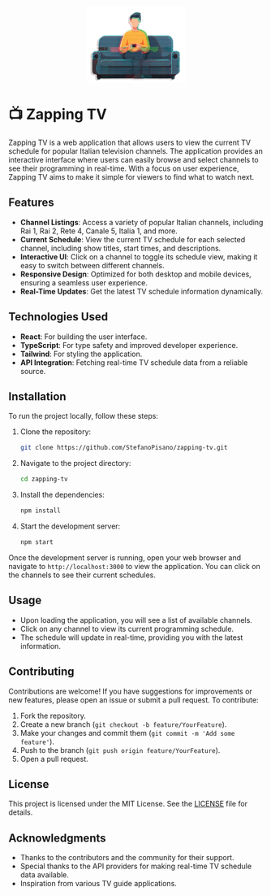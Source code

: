 <p style="text-align:center;"><img height="150" alt="Zapping TV!" src="./src/assets/images/logo.png">
</p>

# :tv: Zapping TV

Zapping TV is a web application that allows users to view the current TV schedule for popular Italian television channels. The application provides an interactive interface where users can easily browse and select channels to see their programming in real-time. With a focus on user experience, Zapping TV aims to make it simple for viewers to find what to watch next.

## Features

- **Channel Listings**: Access a variety of popular Italian channels, including Rai 1, Rai 2, Rete 4, Canale 5, Italia 1, and more.
- **Current Schedule**: View the current TV schedule for each selected channel, including show titles, start times, and descriptions.
- **Interactive UI**: Click on a channel to toggle its schedule view, making it easy to switch between different channels.
- **Responsive Design**: Optimized for both desktop and mobile devices, ensuring a seamless user experience.
- **Real-Time Updates**: Get the latest TV schedule information dynamically.

## Technologies Used

- **React**: For building the user interface.
- **TypeScript**: For type safety and improved developer experience.
- **Tailwind**: For styling the application.
- **API Integration**: Fetching real-time TV schedule data from a reliable source.

## Installation

To run the project locally, follow these steps:

1. Clone the repository:
   ```bash
   git clone https://github.com/StefanoPisano/zapping-tv.git
   ```
2. Navigate to the project directory:
   ```bash
   cd zapping-tv
   ```
3. Install the dependencies:
   ```bash
   npm install
   ```
4. Start the development server:
   ```bash
   npm start
   ```

Once the development server is running, open your web browser and navigate to `http://localhost:3000` to view the application. You can click on the channels to see their current schedules.

## Usage

- Upon loading the application, you will see a list of available channels.
- Click on any channel to view its current programming schedule.
- The schedule will update in real-time, providing you with the latest information.

## Contributing

Contributions are welcome! If you have suggestions for improvements or new features, please open an issue or submit a pull request. To contribute:

1. Fork the repository.
2. Create a new branch (`git checkout -b feature/YourFeature`).
3. Make your changes and commit them (`git commit -m 'Add some feature'`).
4. Push to the branch (`git push origin feature/YourFeature`).
5. Open a pull request.

## License

This project is licensed under the MIT License. See the [LICENSE](LICENSE) file for details.

## Acknowledgments

- Thanks to the contributors and the community for their support.
- Special thanks to the API providers for making real-time TV schedule data available.
- Inspiration from various TV guide applications.
